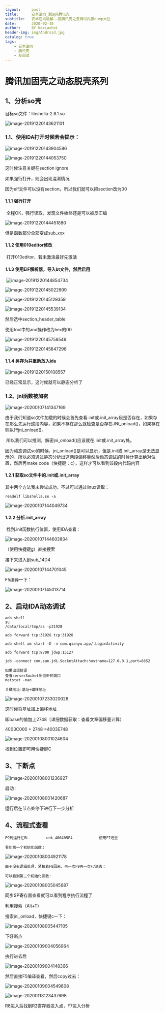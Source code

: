 ```yaml
---
layout:     post
title:      安卓逆向_脱apk腾讯壳
subtitle:   安卓逆向破解——脱腾讯壳之反调试内存dump大法
date:       2020-02-10
author:     BY kexiaohei
header-img: img/Android.jpg
catalog: true
tags:
    - 安卓逆向
    - 腾讯壳
    - 反调试
---
```


# 腾讯加固壳之动态脱壳系列

## 1、分析so壳

目标so文件：libshella-2.8.1.so

![image-20191220143621101](http:frankie625641200.github.io/img/android-re/image-20191220143621101.png)

### 1.1、使用IDA打开时候若会提示：

![image-20191220143904586](http:frankie625641200.github.io/img/android-re/image-20191220143904586.png)

![image-20191220144053750](http:frankie625641200.github.io/img/android-re/image-20191220144053750.png)

这时候注意关键在section ignore

如果强行打开，则会出现混淆情况

因为elf文件可以没有section，所以我们就可以把section改为00

#### 1.1.1 强行打开

​		全程OK，强行读取，发现文件始终还是可以被反汇编

![image-20191220144451880](http:frankie625641200.github.io/img/android-re/image-20191220144451880.png)

但是函数部分全部变成sub_xxx

#### 1.1.2 使用010editor修改

​		打开010editor，若未激活最好先激活

#### 1.1.3 使用ElF解析器，导入bt文件，然后启用

​		![image-20191220144854734](http:frankie625641200.github.io/img/android-re/image-20191220144854734.png)

![image-20191220145022609](http:frankie625641200.github.io/img/android-re/image-20191220145022609.png)

![image-20191220145129359](http:frankie625641200.github.io/img/android-re/image-20191220145129359.png)

![image-20191220145539134](http:frankie625641200.github.io/img/android-re/image-20191220145539134.png)

然后选中section_header_table

使用tool中的and操作改为hex的00

![image-20191220145756546](http:frankie625641200.github.io/img/android-re/image-20191220145756546.png)

![image-20191220145847298](http:frankie625641200.github.io/img/android-re/image-20191220145847298.png)

#### 1.1.4 另存为并重新放入ida

![image-20191220150108557](http:frankie625641200.github.io/img/android-re/image-20191220150108557.png)

已经正常显示，这时候就可以静态分析了

### 1.2、jni函数被加密

![image-20200107141347169](http:frankie625641200.github.io/img/android-re/image-20200107141347169.png)

​		由于我们知道so文件加载的时候会首先查看.init或.init_array段是否存在，如果存在那么先运行这段内容，如果不存在那么就检查是否存在JNI_onload()，如果存在则执行jni_onload()。

​		所以我们可以推测，解密jni_onload()应该就在.init或.init_array处。

​		因为动态调试so的时候，jni_onload()是可以显示，但是.init或.init_array是无法显示的，所以必须通过静态分析出这两段偏移量然后动态调试的时候计算出绝对位置，然后再make code（快捷键：c），这样才可以看到该段内代码内容

#### 1.2.1 获取so文件中的.init或.init_array

其中两个方法我未尝试成功，不过可以通过linux读取：

```
readelf libshella.so -a
```

![image-20200107144049734](http:frankie625641200.github.io/img/android-re/image-20200107144049734.png)

#### 1.2.2 分析.init_array

​		找到.init函数执行位置，使用IDA查看：

![image-20200107144603834](http:frankie625641200.github.io/img/android-re/image-20200107144603834.png)

（使用快捷键g）直接搜索

接下来进入到sub_14D4

![image-20200107144701045](http:frankie625641200.github.io/img/android-re/image-20200107144701045.png)

F5编译一下：

![image-20200107145013714](http:frankie625641200.github.io/img/android-re/image-20200107145013714.png)



## 2、启动IDA动态调试

```
adb shell 
su 
/data/local/tmp/as -p31928

adb forward tcp:31928 tcp:31928

adb shell am start -D -n com.qianyu.app/.LoginActivity

adb forward tcp:8700 jdwp:15127

jdb -connect com.sun.jdi.SocketAttach:hostname=127.0.0.1,port=8652

如果出现错误
查看serverSocket所监听的端口
netstat -nao

关键地址:基址+偏移地址
```



![image-20200107233020028](http:frankie625641200.github.io/img/android-re/image-20200107233020028.png)

这时候将基址加上偏移地址

即base的值加上2748（详细数据获取：查看文章偏移量计算）

4003C000 + 2748 =4003E748

![image-20200108001024604](http:frankie625641200.github.io/img/android-re/image-20200108001024604.png)

找到位置即可用快捷键C

## 3、下断点

![image-20200108001236927](http:frankie625641200.github.io/img/android-re/image-20200108001236927.png)

启动：

![image-20200108001420687](http:frankie625641200.github.io/img/android-re/image-20200108001420687.png)

运行后在节点处停下进行下一步分析

## 4、流程式查看

```
F9到运行在BL        unk_400405F4            使用F7进去

看到第一个初始化函数；
```

![image-20200108004921178](http:frankie625641200.github.io/img/android-re/image-20200108004921178.png)

```
由于没有逻辑处理，紧接着F8回来，再一次F9再一次F7进去：
```



```
可以看到第二个初始化函数：
```

![image-20200108005045687](http:frankie625641200.github.io/img/android-re/image-20200108005045687.png)

同步SP寄存器查看就可以看到程序执行流程了

利用搜索（Alt+T）

搜索jni_onload，快捷键c一下：

![image-20200108005447105](http:frankie625641200.github.io/img/android-re/image-20200108005447105.png)

下好断点

![image-20200109004056964](http:frankie625641200.github.io/img/android-re/image-20200109004056964.png)

执行进去后

![image-20200109004148366](http:frankie625641200.github.io/img/android-re/image-20200109004148366.png)

然后直接F5编译查看，然后copy过去：

![image-20200109004549808](http:frankie625641200.github.io/img/android-re/image-20200109004549808.png)





![image-20200113123437698](http:frankie625641200.github.io/img/android-re/image-20200113123437698.png)

R8进入后找到R2寄存器进入点，F7进入分析